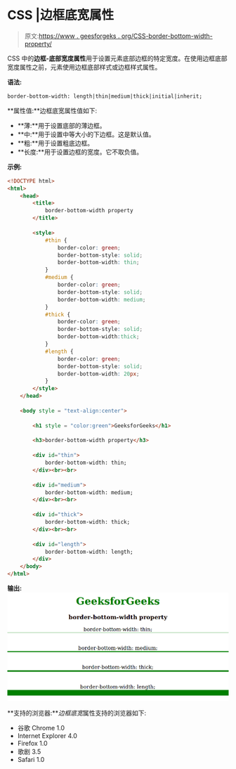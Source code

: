 # CSS |边框底宽属性

> 原文:[https://www . geesforgeks . org/CSS-border-bottom-width-property/](https://www.geeksforgeeks.org/css-border-bottom-width-property/)

CSS 中的**边框-底部宽度属性**用于设置元素底部边框的特定宽度。在使用边框底部宽度属性之前，元素使用边框底部样式或边框样式属性。

**语法:**

```html
border-bottom-width: length|thin|medium|thick|initial|inherit;
```

**属性值:**边框底宽属性值如下:

*   **薄:**用于设置底部的薄边框。
*   **中:**用于设置中等大小的下边框。这是默认值。
*   **粗:**用于设置粗底边框。
*   **长度:**用于设置边框的宽度。它不取负值。

**示例:**

```html
<!DOCTYPE html>
<html>
    <head>
        <title>
            border-bottom-width property
        </title>

        <style>
            #thin {
                border-color: green;
                border-bottom-style: solid;
                border-bottom-width: thin;
            }
            #medium {
                border-color: green;
                border-bottom-style: solid;
                border-bottom-width: medium;
            }
            #thick {
                border-color: green;
                border-bottom-style: solid;
                border-bottom-width:thick;
            }
            #length {
                border-color: green;
                border-bottom-style: solid;
                border-bottom-width: 20px;
            }
        </style>
    </head>

    <body style = "text-align:center">

        <h1 style = "color:green">GeeksforGeeks</h1>

        <h3>border-bottom-width property</h3>

        <div id="thin">
            border-bottom-width: thin;
        </div><br><br>

        <div id="medium">
            border-bottom-width: medium;
        </div><br><br>

        <div id="thick">
            border-bottom-width: thick;
        </div><br><br>

        <div id="length">
            border-bottom-width: length;
        </div>
    </body>
</html>                                
```

**输出:**
![](img/a7a0f3eac09641ed9c085ee60439e83f.png)

**支持的浏览器:***边框底宽*属性支持的浏览器如下:

*   谷歌 Chrome 1.0
*   Internet Explorer 4.0
*   Firefox 1.0
*   歌剧 3.5
*   Safari 1.0